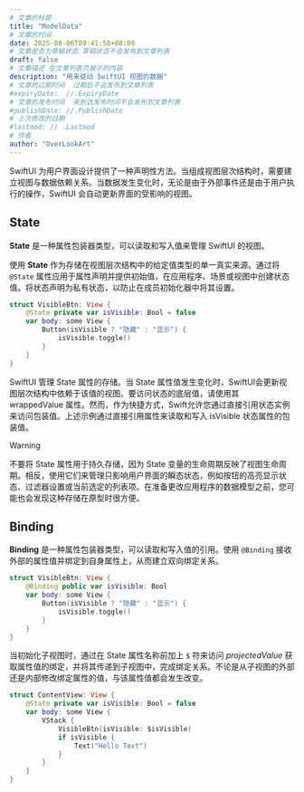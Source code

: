 ```yaml
---
# 文章的标题
title: "ModelData"
# 文章的时间
date: 2025-08-06T09:41:58+08:00
# 文章是否为草稿状态 草稿状态不会发布到文章列表
draft: false
# 文章描述 在文章列表页展示的内容
description: "用来驱动 SwiftUI 视图的数据"
# 文章的过期时间  过期后不会发布到文章列表
#expiryDate:  //.ExpiryDate
# 文章的发布时间  未到达发布时间不会发布到文章列表
#publishDate: //.PublishDate
# 上次修改的日期
#lastmod: // .Lastmod
# 作者
author: "OverLookArt"
---
```


SwiftUI 为用户界面设计提供了一种声明性方法。当组成视图层次结构时，需要建立视图与数据依赖关系。当数据发生变化时，无论是由于外部事件还是由于用户执行的操作，SwiftUI 会自动更新界面的受影响的视图。

## State

**State** 是一种属性包装器类型，可以读取和写入值来管理 SwiftUI 的视图。

使用 **State** 作为存储在视图层次结构中的给定值类型的单一真实来源。通过将 `@State` 属性应用于属性声明并提供初始值，在应用程序、场景或视图中创建状态值。将状态声明为私有状态，以防止在成员初始化器中将其设置。

``` swift
struct VisibleBtn: View {
    @State private var isVisible: Bool = false
    var body: some View {
        Button(isVisible ? "隐藏" : "显示") {
            isVisible.toggle()
        }
    }
}
```

SwiftUI 管理 State 属性的存储。当 State 属性值发生变化时，SwiftUI会更新视图层次结构中依赖于该值的视图。要访问状态的底层值，请使用其 wrappedValue 属性。然而，作为快捷方式，Swift允许您通过直接引用状态实例来访问包装值。上述示例通过直接引用属性来读取和写入 isVisible 状态属性的包装值。

> [!Warning]
> 不要将 State 属性用于持久存储，因为 State 变量的生命周期反映了视图生命周期。相反，使用它们来管理只影响用户界面的瞬态状态，例如按钮的高亮显示状态、过滤器设置或当前选定的列表项。在准备更改应用程序的数据模型之前，您可能也会发现这种存储在原型时很方便。

## Binding

**Binding** 是一种属性包装器类型，可以读取和写入值的引用。使用 `@Binding` 接收外部的属性值并绑定到自身属性上，从而建立双向绑定关系。

``` Swift
struct VisibleBtn: View {
    @Binding public var isVisible: Bool
    var body: some View {
        Button(isVisible ? "隐藏" : "显示") {
            isVisible.toggle()
        }
    }
}
```

当初始化子视图时，通过在 State 属性名称前加上 `$` 符来访问 *projectedValue* 获取属性值的绑定，并将其传递到子视图中，完成绑定关系。不论是从子视图的外部还是内部修改绑定属性的值，与该属性值都会发生改变。

``` Swift
struct ContentView: View {
    @State private var isVisible: Bool = false
    var body: some View {
        VStack {
            VisibleBtn(isVisible: $isVisible)
            if isVisible {
                Text("Hello Text")
            }
        }
    }
}
```
